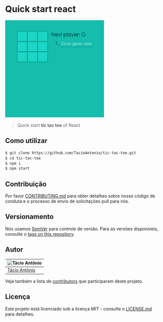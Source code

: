 # Quick start react

![Tictactoe](./img/tictactoe.gif)
> Quick start **tic tac toe** of React

## Como utilizar
```sh
$ git clone https://github.com/TacioAntonio/tic-tac-toe.git
$ cd tic-tac-toe
$ npm i
$ npm start
```

## Contribuição

Por favor [CONTRIBUTING.md](https://github.com/TacioAntonio/tic-tac-toe/blob/master/CONTRIBUTING.md) para obter detalhes sobre nosso código de conduta e o processo de envio de solicitações pull para nós.

## Versionamento

Nós usamos [SemVer](http://semver.org/) para controle de versão. Para as versões disponíveis, consulte o [tags on this repository](https://github.com/TacioAntonio/tic-tac-toe/tags).

## Autor

| ![Tácio Antônio](https://avatars2.githubusercontent.com/u/44682965?s=150&=4)
| -
| [Tácio Antônio](https://github.com/TacioAntonio/)

Veja também a lista de [contributors](https://github.com/TacioAntonio/tic-tac-toe/graphs/contributors) que participaram deste projeto.

## Licença

Este projeto está licenciado sob a licença MIT - consulte o [LICENSE.md](https://github.com/TacioAntonio/tic-tac-toe/blob/master/LICENSE.md) para detalhes.